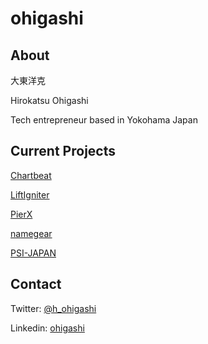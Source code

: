 # ohigashi

## About
大東洋克

Hirokatsu Ohigashi

Tech entrepreneur based in Yokohama Japan

## Current Projects
[Chartbeat](https://chartbeat.com)

[LiftIgniter](https://www.liftigniter.com)

[PierX](https://pierx.co)

[namegear](https://namegear.co)

[PSI-JAPAN](https://psi.jp)

## Contact

Twitter: [@h_ohigashi](https://twitter.com/h_ohigashi)

Linkedin: [ohigashi](https://www.linkedin.com/in/ohigashi/)

